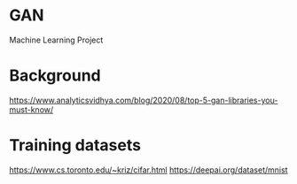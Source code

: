 # GAN
Machine Learning Project

# Background
https://www.analyticsvidhya.com/blog/2020/08/top-5-gan-libraries-you-must-know/

# Training datasets
https://www.cs.toronto.edu/~kriz/cifar.html
https://deepai.org/dataset/mnist
